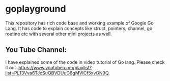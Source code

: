 # goplayground
This repository has rich code base and working example of Google Go Lang. 
It has code to explain concepts like struct, pointers, channel, go routine etc with several other mini projects as well. 

## You Tube Channel: 
I have explained some of the code in video tutorial of Go lang. Please check it out. 
https://www.youtube.com/playlist?list=PL13Vva6TJcSuOBVDUuG6gMVlCf5xvGN9Q
